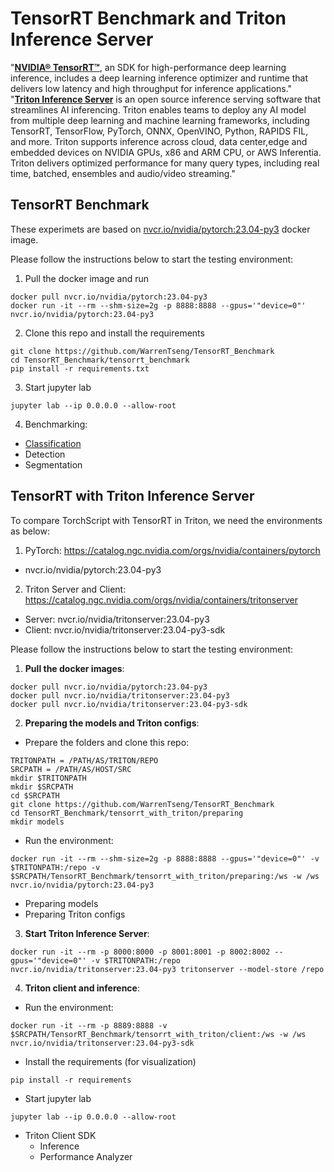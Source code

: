 # TensorRT Benchmark and Triton Inference Server
"<a href="https://developer.nvidia.com/tensorrt">**NVIDIA® TensorRT™**</a>, an SDK for high-performance deep learning inference, includes a deep learning inference optimizer and runtime that delivers low latency and high throughput for inference applications."  </br>
"<a href="https://developer.nvidia.com/nvidia-triton-inference-server">**Triton Inference Server**</a> is an open source inference serving software that streamlines AI inferencing. Triton enables teams to deploy any AI model from multiple deep learning and machine learning frameworks, including TensorRT, TensorFlow, PyTorch, ONNX, OpenVINO, Python, RAPIDS FIL, and more. Triton supports inference across cloud, data center,edge and embedded devices on NVIDIA GPUs, x86 and ARM CPU, or AWS Inferentia. Triton delivers optimized performance for many query types, including real time, batched, ensembles and audio/video streaming." </br>


## TensorRT Benchmark
These experimets are based on <a href="https://catalog.ngc.nvidia.com/orgs/nvidia/containers/pytorch">nvcr.io/nvidia/pytorch:23.04-py3</a> docker image. </br>

Please follow the instructions below to start the testing environment:
1. Pull the docker image and run
```
docker pull nvcr.io/nvidia/pytorch:23.04-py3
docker run -it --rm --shm-size=2g -p 8888:8888 --gpus='"device=0"' nvcr.io/nvidia/pytorch:23.04-py3
```

2. Clone this repo and install the requirements
```
git clone https://github.com/WarrenTseng/TensorRT_Benchmark
cd TensorRT_Benchmark/tensorrt_benchmark
pip install -r requirements.txt
```
 
3. Start jupyter lab
```
jupyter lab --ip 0.0.0.0 --allow-root
```

4. Benchmarking:
  - <a href="https://github.com/WarrenTseng/TensorRT_Benchmark/blob/main/tensorrt_benchmark/Classification.ipynb">Classification</a>
  - Detection
  - Segmentation

## TensorRT with Triton Inference Server
To compare TorchScript with TensorRT in Triton, we need the environments as below:
1. PyTorch: https://catalog.ngc.nvidia.com/orgs/nvidia/containers/pytorch  
  - nvcr.io/nvidia/pytorch:23.04-py3
2. Triton Server and Client: https://catalog.ngc.nvidia.com/orgs/nvidia/containers/tritonserver
  - Server: nvcr.io/nvidia/tritonserver:23.04-py3
  - Client: nvcr.io/nvidia/tritonserver:23.04-py3-sdk 

Please follow the instructions below to start the testing environment:
1. **Pull the docker images**:
```
docker pull nvcr.io/nvidia/pytorch:23.04-py3
docker pull nvcr.io/nvidia/tritonserver:23.04-py3
docker pull nvcr.io/nvidia/tritonserver:23.04-py3-sdk
```

2. **Preparing the models and Triton configs**:
  - Prepare the folders and clone this repo:
  ```
  TRITONPATH = /PATH/AS/TRITON/REPO
  SRCPATH = /PATH/AS/HOST/SRC
  mkdir $TRITONPATH
  mkdir $SRCPATH
  cd $SRCPATH
  git clone https://github.com/WarrenTseng/TensorRT_Benchmark
  cd TensorRT_Benchmark/tensorrt_with_triton/preparing
  mkdir models
  ```
  - Run the environment:
  ```
  docker run -it --rm --shm-size=2g -p 8888:8888 --gpus='"device=0"' -v $TRITONPATH:/repo -v $SRCPATH/TensorRT_Benchmark/tensorrt_with_triton/preparing:/ws -w /ws nvcr.io/nvidia/pytorch:23.04-py3
  ```
  - Preparing models
  - Preparing Triton configs
 
3. **Start Triton Inference Server**:
```
docker run -it --rm -p 8000:8000 -p 8001:8001 -p 8002:8002 --gpus='"device=0"' -v $TRITONPATH:/repo nvcr.io/nvidia/tritonserver:23.04-py3 tritonserver --model-store /repo
```
 
4. **Triton client and inference**:
  - Run the environment:
  ```
  docker run -it --rm -p 8889:8888 -v $SRCPATH/TensorRT_Benchmark/tensorrt_with_triton/client:/ws -w /ws nvcr.io/nvidia/tritonserver:23.04-py3-sdk
  ```
  - Install the requirements (for visualization)
  ```
  pip install -r requirements
  ```
  - Start jupyter lab
  ```
  jupyter lab --ip 0.0.0.0 --allow-root
  ```
  - Triton Client SDK
    -  Inference
    -  Performance Analyzer
